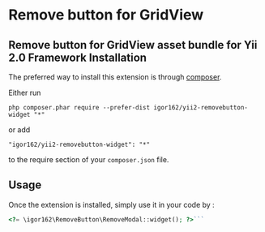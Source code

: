 Remove button for GridView
==========================
Remove button for GridView asset bundle for Yii 2.0 Framework
Installation
------------

The preferred way to install this extension is through [composer](http://getcomposer.org/download/).

Either run

```
php composer.phar require --prefer-dist igor162/yii2-removebutton-widget "*"
```

or add

```
"igor162/yii2-removebutton-widget": "*"
```

to the require section of your `composer.json` file.


Usage
-----

Once the extension is installed, simply use it in your code by  :

```php
<?= \igor162\RemoveButton\RemoveModal::widget(); ?>```